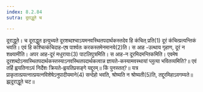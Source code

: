 ```yaml
---
index: 8.2.84
sutra: दूराद्धूते च

---
```

दूराद्धूते। च दूराद्धूत इत्युच्यते दूरशब्दश्चाऽयमनवस्थितपदार्थकस्तदेव हि कंचित् प्रति(1) दूरं कंचित्प्रत्यन्तिकं भवति। एवं हि कश्चित्कंचिदाह-एष पार्श्वतः करकस्तमेनमानये(2)ति। स आह -उत्थाय गृहाण, दूरं न शक्ष्यामीति। अपर आह-दूरं मधुरायाः(3) पाटलिपुत्रमिति। स आह-न दूरमिदमन्तिकमिति। एवमेष दूरशब्दोऽनवस्थितपदार्थकस्तस्याऽनवस्थितपदार्थकत्वान्न ज्ञायते-कस्यामवस्थायां प्लुत्या भवितव्यमिति?॥ एवं तर्हि ह्वयतिनाऽयं निर्देशः क्रियते-ह्वयतिप्रसङ्गे यद्दूरम्॥ किं पुनस्तत्?॥ यत्र प्राकृतात्प्रयत्नात्प्रयत्नविशेषेऽनुपादीयमाने(4) सन्देहो भवति, श्रोष्यति न श्रोष्यती(5)ति, तद्दूरमिहाऽवगम्यते॥ झ्र्दूराद्धूते चट॥